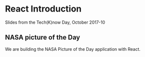 # React Introduction
Slides from the Tech(K)now Day, October 2017-10

## NASA picture of the Day
We are building the NASA Picture of the Day application with React.
